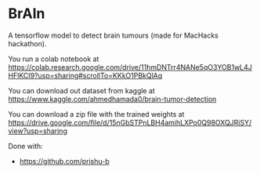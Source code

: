# BrAIn
A tensorflow model to detect brain tumours (made for MacHacks hackathon). 

You run a colab notebook at https://colab.research.google.com/drive/11hmDNTrr4NANe5qO3YOB1wL4JHFlKCI9?usp=sharing#scrollTo=KKkO1PBkQlAq

You can download out dataset from kaggle at https://www.kaggle.com/ahmedhamada0/brain-tumor-detection

You can download a zip file with the trained weights at https://drive.google.com/file/d/15nGbSTPnLBH4amihLXPo0Q98OXQJRiSY/view?usp=sharing

Done with:
* https://github.com/prishu-b
